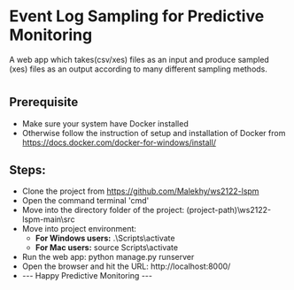 # Event Log Sampling for Predictive Monitoring
A web app which takes(csv/xes) files as an input and produce sampled (xes) files as an output according to many different sampling methods.


#

## Prerequisite
* Make sure your system have Docker installed 
* Otherwise follow the instruction of setup and installation of Docker from https://docs.docker.com/docker-for-windows/install/

## Steps:
* Clone the project from https://github.com/Malekhy/ws2122-lspm
* Open the command terminal 'cmd'
* Move into the directory folder of the project: (project-path)\ws2122-lspm-main\src
* Move into project environment: 
  - **For Windows users:** .\Scripts\activate
  - **For Mac users:** source Scripts\activate
* Run the web app: python manage.py runserver
* Open the browser and hit the URL: http://localhost:8000/
* --- Happy Predictive Monitoring ---

